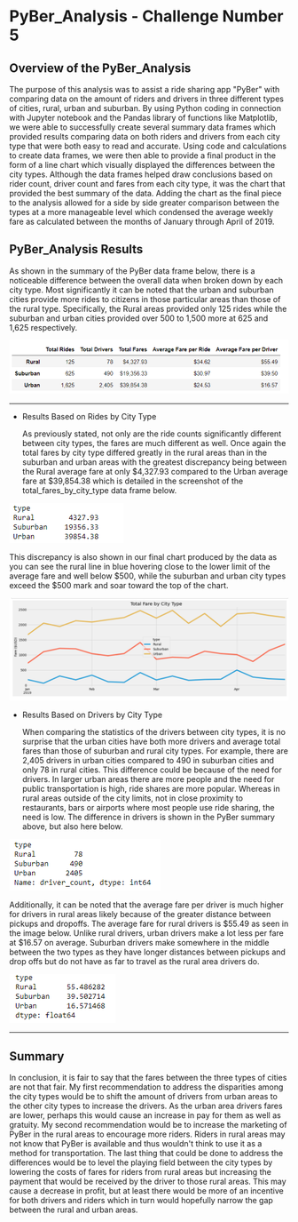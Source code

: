 # PyBer_Analysis - Challenge Number 5

## Overview of the PyBer_Analysis

  The purpose of this analysis was to assist a ride sharing app "PyBer" with comparing data on the amount of riders and drivers in three different types of cities, rural, urban and suburban.  By using Python coding in connection with Jupyter notebook and the Pandas library of functions like Matplotlib, we were able to successfully create several summary data frames which provided results comparing data on both riders and drivers from each city type that were both easy to read and accurate.  Using code and calculations to create data frames, we were then able to provide a final product in the form of a line chart which visually displayed the differences between the city types.  Although the data frames helped draw conclusions based on rider count, driver count and fares from each city type, it was the chart that provided the best summary of the data.  Adding the chart as the final piece to the analysis allowed for a side by side greater comparison between the types at a more manageable level which condensed the average weekly fare as calculated between the months of January through April of 2019. 

## PyBer_Analysis Results
  As shown in the summary of the PyBer data frame below, there is a noticeable difference between the overall data when broken down by each city type.   Most significantly it can be noted that the urban and suburban cities provide more rides to citizens in those particular areas than those of the rural type.  Specifically, the Rural areas provided only 125 rides while the suburban and urban cities provided over 500 to 1,500 more at 625 and 1,625 respectively.  

![PyBer_summary_df.png](PyBer_summary_df.png) 

***
* Results Based on Rides by City Type

  As previously stated, not only are the ride counts significantly different between city types, the fares are much different as well.  Once again the total fares by city type differed greatly in the rural areas than in the suburban and urban areas with the greatest discrepancy being between the Rural average fare at only $4,327.93 compared to the Urban average fare at $39,854.38 which is detailed in the screenshot of the total_fares_by_city_type data frame below. 
  
![total_fares_by_city_type.png](total_fares_by_city_type.png)

  This discrepancy is also shown in our final chart produced by the data as you can see the rural line in blue hovering close to the lower limit of the average fare and well below $500, while the suburban and urban city types exceed the $500 mark and soar toward the top of the chart. 

![final_results_chart.png](final_results_chart.png)

* Results Based on Drivers by City Type

  When comparing the statistics of the drivers between city types, it is no surprise that the urban cities have both more drivers and average total fares than those of suburban and rural city types.  For example, there are 2,405 drivers in urban cities compared to 490 in suburban cities and only 78 in rural cities.  This difference could be because of the need for drivers.  In larger urban areas there are more people and the need for public transportation is high, ride shares are more popular.  Whereas in rural areas outside of the city limits, not in close proximity to restaurants, bars or airports where most people use ride sharing, the need is low. The difference in drivers is shown in the PyBer summary above, but also here below.
  
![driver_count.png](driver_count.png)

  Additionally, it can be noted that the average fare per driver is much higher for drivers in rural areas likely because of the greater distance between pickups and dropoffs.  The average fare for rural drivers is $55.49 as seen in the image below.  Unlike rural drivers, urban drivers make a lot less per fare at $16.57 on average.  Suburban drivers make somewhere in the middle between the two types as they have longer distances between pickups and drop offs but do not have as far to travel as the rural area drivers do.   

![avg_fare_per_driver.png](avg_fare_per_driver.png) 

***

## Summary 

  In conclusion, it is fair to say that the fares between the three types of cities are not that fair.  My first recommendation to address the disparities among the city types would be to shift the amount of drivers from urban areas to the other city types to increase the drivers.  As the urban area drivers fares are lower, perhaps this would cause an increase in pay for them as well as gratuity.  My second recommendation would be to increase the marketing of PyBer in the rural areas to encourage more riders.  Riders in rural areas may not know that PyBer is available and thus wouldn't think to use it as a method for transportation.  The last thing that could be done to address the differences would be to level the playing field between the city types by lowering the costs of fares for riders from rural areas but increasing the payment that would be received by the driver to those rural areas.  This may cause a decrease in profit, but at least there would be more of an incentive for both drivers and riders which in turn would hopefully narrow the gap between the rural and urban areas.  

